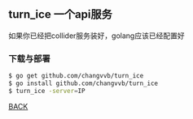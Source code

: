 ## turn_ice 一个api服务
如果你已经把collider服务装好，golang应该已经配置好

### 下载与部署
```bash
$ go get github.com/changvvb/turn_ice
$ go install github.com/changvvb/turn_ice
$ turn_ice -server=IP
```
<a href="https://github.com/changvvb/IM#3配置一个api服务基于golang">BACK</a>
